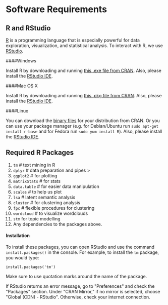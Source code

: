 # Software Requirements

## R and RStudio

[R](http://www.r-project.org/) is a programming language that is especially powerful for data exploration, visualization, and statistical analysis. To interact with R, we use [RStudio](http://www.rstudio.com/).

####Windows

Install R by downloading and running [this .exe file from CRAN](http://cran.r-project.org/bin/windows/base/release.htm). Also, please install the [RStudio IDE](http://www.rstudio.com/ide/download/desktop).

####Mac OS X

Install R by downloading and running [this .pkg file from CRAN](http://cran.r-project.org/bin/macosx/R-latest.pkg). Also, please install the [RStudio IDE](http://www.rstudio.com/ide/download/desktop).

####Linux

You can download the [binary files](http://cran.r-project.org/index.html) for your distribution from CRAN. Or you can use your package manager (e.g. for Debian/Ubuntu run `sudo apt-get install r-base` and for Fedora run `sudo yum install R`). Also, please install the [RStudio IDE](http://www.rstudio.com/ide/download/desktop).

## Required R Packages

1. `tm` # text mining in R
2. `dplyr` # data preparation and pipes $>$
3. `ggplot2` # for plotting
4. `matrixStats` # for stats
5. `data.table` # for easier data manipulation
6. `scales` # to help us plot
7. `lsa` # latent semantic analysis
8. `cluster` # for clustering analysis
9. `fpc` # flexible procedures for clustering
10. `wordcloud` # to visualize wordclouds
11. `stm` for topic modelling
11. Any dependencies to the packages above.

#### Installation

To install these packages, you can open RStudio and use the command `install.packages()` in the console. For example, to install the `tm` package, you would type:

```{r}
install.packages('tm')
```
Make sure to use quotation marks around the name of the package.

If RStudio returns an error message, go to "Preferences" and check the "Packages" section. Under "CRAN Mirror," if no mirror is selected, choose "Global (CDN) - RStudio". Otherwise, check your internet connection.
